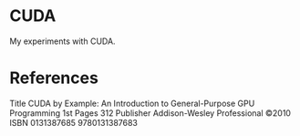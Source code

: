 CUDA
====
My experiments with CUDA.

References
====
Title   CUDA by Example: An Introduction to General-Purpose GPU Programming 1st
Pages	312
Publisher	Addison-Wesley Professional ©2010
ISBN	0131387685 9780131387683

